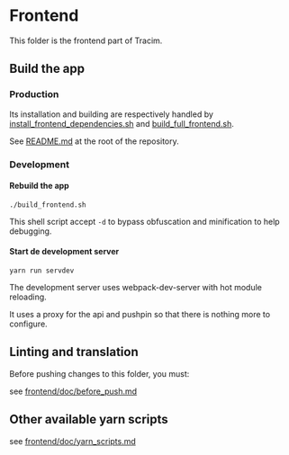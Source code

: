 Frontend
========

This folder is the frontend part of Tracim.

## Build the app

### Production

Its installation and building are respectively handled by [install_frontend_dependencies.sh](../../install_frontend_dependencies.sh) and [build_full_frontend.sh](../../build_full_frontend.sh).

See [README.md](../../README.md) at the root of the repository.


### Development

#### Rebuild the app

    ./build_frontend.sh

This shell script accept `-d` to bypass obfuscation and minification to help debugging.

#### Start de development server

    yarn run servdev

The development server uses webpack-dev-server with hot module reloading.

It uses a proxy for the api and pushpin so that there is nothing more to configure.

## Linting and translation
Before pushing changes to this folder, you must:

see [frontend/doc/before_push.md](../frontend/doc/before_push.md)

## Other available yarn scripts

see [frontend/doc/yarn_scripts.md](../frontend/doc/yarn_scripts.md)
